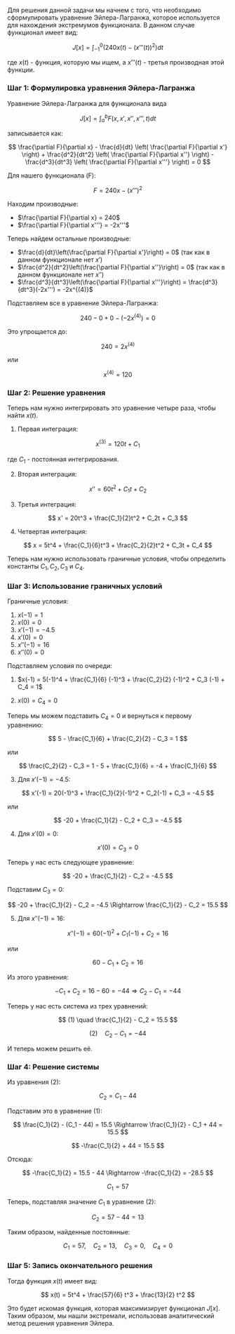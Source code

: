 Для решения данной задачи мы начнем с того, что необходимо сформулировать уравнение Эйлера-Лагранжа, которое используется для нахождения экстремумов функционала. В данном случае функционал имеет вид:

$$
J[x] = \int_{-1}^{0} (240 x(t) - (x'''(t))^2) dt
$$

где $x(t)$ - функция, которую мы ищем, а $x'''(t)$ - третья производная этой функции.

### Шаг 1: Формулировка уравнения Эйлера-Лагранжа

Уравнение Эйлера-Лагранжа для функционала вида 

$$
J[x] = \int_{a}^{b} F(x, x', x'', x''', t) dt
$$

записывается как:

$$
\frac{\partial F}{\partial x} - \frac{d}{dt} \left( \frac{\partial F}{\partial x'} \right) + \frac{d^2}{dt^2} \left( \frac{\partial F}{\partial x''} \right) - \frac{d^3}{dt^3} \left( \frac{\partial F}{\partial x'''} \right) = 0
$$

Для нашего функционала \(F\):

$$
F = 240x - (x''')^2
$$

Находим производные: 

- $\frac{\partial F}{\partial x} = 240$
- $\frac{\partial F}{\partial x'''} = -2x'''$

Теперь найдем остальные производные:

- $\frac{d}{dt}\left(\frac{\partial F}{\partial x'}\right) = 0$ (так как в данном функционале нет $x'$)
- $\frac{d^2}{dt^2}\left(\frac{\partial F}{\partial x''}\right) = 0$ (так как в данном функционале нет $x''$)
- $\frac{d^3}{dt^3}\left(\frac{\partial F}{\partial x'''}\right) = \frac{d^3}{dt^3}(-2x''') = -2x^{(4)}$

Подставляем все в уравнение Эйлера-Лагранжа:

$$
240 - 0 + 0 - (-2x^{(4)}) = 0
$$

Это упрощается до:

$$
240 = 2x^{(4)}
$$

или

$$
x^{(4)} = 120
$$

### Шаг 2: Решение уравнения

Теперь нам нужно интегрировать это уравнение четыре раза, чтобы найти $x(t)$.

1. Первая интеграция:

$$
x^{(3)} = 120t + C_1
$$

где $C_1$ - постоянная интегрирования.

2. Вторая интеграция:

$$
x'' = 60t^2 + C_1t + C_2
$$

3. Третья интеграция:

$$
x' = 20t^3 + \frac{C_1}{2}t^2 + C_2t + C_3
$$

4. Четвертая интеграция:

$$
x = 5t^4 + \frac{C_1}{6}t^3 + \frac{C_2}{2}t^2 + C_3t + C_4
$$

Теперь нам нужно использовать граничные условия, чтобы определить константы $C_1, C_2, C_3$ и $C_4$.

### Шаг 3: Использование граничных условий

Граничные условия:
1. $x(-1) = 1$
2. $x(0) = 0$
3. $x'(-1) = -4.5$
4. $x'(0) = 0$
5. $x''(-1) = 16$
6. $x''(0) = 0$

Подставляем условия по очереди:

1. $x(-1) = 5(-1)^4 + \frac{C_1}{6} (-1)^3 + \frac{C_2}{2} (-1)^2 + C_3 (-1) + C_4 = 1$

2. $x(0) = C_4 = 0$

Теперь мы можем подставить $C_4 = 0$ и вернуться к первому уравнению:

$$
5 - \frac{C_1}{6} + \frac{C_2}{2} - C_3 = 1
$$

или

$$
\frac{C_2}{2} - C_3 = 1 - 5 + \frac{C_1}{6} = -4 + \frac{C_1}{6}
$$


3. Для $x'(-1) = -4.5$:

$$
x'(-1) = 20(-1)^3 + \frac{C_1}{2}(-1)^2 + C_2(-1) + C_3 = -4.5
$$

или 

$$
-20 + \frac{C_1}{2} - C_2 + C_3 = -4.5
$$

4. Для $x'(0) = 0$:

$$
x'(0) = C_3 = 0
$$

Теперь у нас есть следующее уравнение:

$$
-20 + \frac{C_1}{2} - C_2 = -4.5
$$

Подставим $C_3 = 0$:

$$
-20 + \frac{C_1}{2} - C_2 = -4.5 \Rightarrow \frac{C_1}{2} - C_2 = 15.5
$$

5. Для $x''(-1) = 16$:

$$
x''(-1) = 60(-1)^2 + C_1(-1) + C_2 = 16
$$

или 

$$
60 - C_1 + C_2 = 16
$$

Из этого уравнения:

$$
-C_1 + C_2 = 16 - 60 = -44 \Rightarrow C_2 - C_1 = -44
$$

Теперь у нас есть система из трех уравнений:

$$
(1) \quad \frac{C_1}{2} - C_2 = 15.5
$$

$$
(2) \quad C_2 - C_1 = -44 
$$

И теперь можем решить её.

### Шаг 4: Решение системы

Из уравнения (2):

$$
C_2 = C_1 - 44
$$

Подставим это в уравнение (1):

$$
\frac{C_1}{2} - (C_1 - 44) = 15.5 \Rightarrow \frac{C_1}{2} - C_1 + 44 = 15.5
$$

$$
-\frac{C_1}{2} + 44 = 15.5
$$

Отсюда:

$$
-\frac{C_1}{2} = 15.5 - 44 \Rightarrow -\frac{C_1}{2} = -28.5 
$$

$$
C_1 = 57
$$

Теперь, подставляя значение $C_1$ в уравнение (2):

$$
C_2 = 57 - 44 = 13
$$

Таким образом, найденные постоянные:

$$
C_1 = 57, \quad C_2 = 13, \quad C_3 = 0, \quad C_4 = 0
$$

### Шаг 5: Запись окончательного решения

Тогда функция $x(t)$ имеет вид:

$$
x(t) = 5t^4 + \frac{57}{6} t^3 + \frac{13}{2} t^2
$$

Это будет искомая функция, которая максимизирует функционал $J[x]$. Таким образом, мы нашли экстремали, использовав аналитический метод решения уравнения Эйлера.